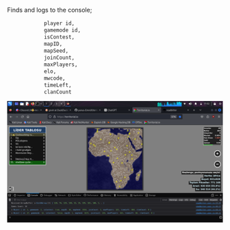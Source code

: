 Finds and logs to the console;
                
                player id,
                gamemode id,
                isContest,
                mapID,
                mapSeed,
                joinCount,
                maxPlayers,
                elo,
                mwcode,
                timeLeft,
                clanCount


                               


![Example Image](https://raw.githubusercontent.com/yunus-EmreX/terri-online/main/example.png)
